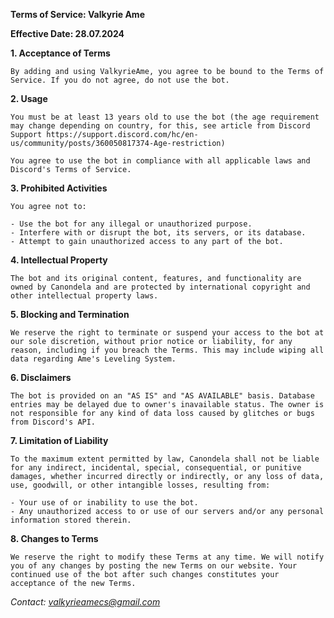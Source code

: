 **Terms of Service: Valkyrie Ame**

**Effective Date: 28.07.2024**

**1. Acceptance of Terms**

    By adding and using ValkyrieAme, you agree to be bound to the Terms of Service. If you do not agree, do not use the bot.

**2. Usage**

    You must be at least 13 years old to use the bot (the age requirement may change depending on country, for this, see article from Discord Support https://support.discord.com/hc/en-us/community/posts/360050817374-Age-restriction)

    You agree to use the bot in compliance with all applicable laws and Discord's Terms of Service.

**3. Prohibited Activities**

    You agree not to:

    - Use the bot for any illegal or unauthorized purpose.
    - Interfere with or disrupt the bot, its servers, or its database.
    - Attempt to gain unauthorized access to any part of the bot.

**4. Intellectual Property**

    The bot and its original content, features, and functionality are owned by Canondela and are protected by international copyright and other intellectual property laws.

**5. Blocking and Termination**

    We reserve the right to terminate or suspend your access to the bot at our sole discretion, without prior notice or liability, for any reason, including if you breach the Terms. This may include wiping all data regarding Ame's Leveling System.

**6. Disclaimers**

    The bot is provided on an "AS IS" and "AS AVAILABLE" basis. Database entries may be delayed due to owner's inavailable status. The owner is not responsible for any kind of data loss caused by glitches or bugs from Discord's API.

**7. Limitation of Liability**

    To the maximum extent permitted by law, Canondela shall not be liable for any indirect, incidental, special, consequential, or punitive damages, whether incurred directly or indirectly, or any loss of data, use, goodwill, or other intangible losses, resulting from:

    - Your use of or inability to use the bot.
    - Any unauthorized access to or use of our servers and/or any personal information stored therein.

**8. Changes to Terms**

    We reserve the right to modify these Terms at any time. We will notify you of any changes by posting the new Terms on our website. Your continued use of the bot after such changes constitutes your acceptance of the new Terms.


*Contact: valkyrieamecs@gmail.com*

